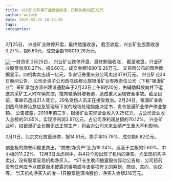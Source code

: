 ```yaml
---
title: 兴业矿业跌停开盘勉强收涨，四机构卖出超1亿元
author: wetech
date: 2019-02-25 18:25:26
tags: 
categories: 
---
```

2月25日， 兴业矿业跌停开盘，最终勉强收涨， 截至收盘，兴业矿业股票收涨0.27%，报6.60元，成交金额188019.26万元。
<!-- more -->
<img align="center" border="0" src="https://imgcdn.yicai.com/uppics/images/2019/02/f1292e52d0e7651b8c1a181e357063ac.jpg" />
一财资讯
2月25日， 兴业矿业跌停开盘，最终勉强收涨， 截至收盘，兴业矿业股票收涨0.27%，报6.60元，成交金额188019.26万元。
交易所公布的盘后数据显示，四机构卖出超一亿元，华安证券重庆分公司卖出3791万元。
兴业矿业24日晚间公告， 公司全资子公司西乌珠穆沁旗银漫矿业有限责任公司（下称“银漫矿业”）采矿承包方温州建设通勤车于2月23日上午8时20分，由辅助斜坡向井下运送其采矿工人时车辆失控，撞向辅助斜坡巷道，造成重大运输安全事故。截至目前，事故已造成21人死亡，29名受伤人员正在接受救治。2月24日，银漫矿业收到西乌珠穆沁旗应急管理局下发的现场处理措施决定书，责令银漫矿业停产停业整顿。
公告披露，2018年前三季，银漫矿业实现营业收入9.25亿元，占公司营业收入总额的51.85%，实现净利润3.97亿元，占公司净利润总额的70.12%。
兴业矿业称，如银漫矿业长期无法正常生产，将会对公司未来业绩产生重大不利影响。
 
 
2月11日，北京文化放量涨停，报14.51元，换手率15.79%，成交额8.82亿元。
创业板的商誉问题更突出，“商誉/净资产”比为19.24%，远高于主板的2.60%、中小板的11.22%。
12月3日龙虎榜中，共4只个股出现了机构的身影，均呈现机构净卖出，没有股票呈现机构净买入。
*ST长生晚间披露股价异动公告称，公司目前没有任何应予以披露而未披露的事项或与该事项有关的筹划、商谈、意向、协议等。
当天机构净买入的唯一1只股票是深冷股份，净买入金额216万元。
